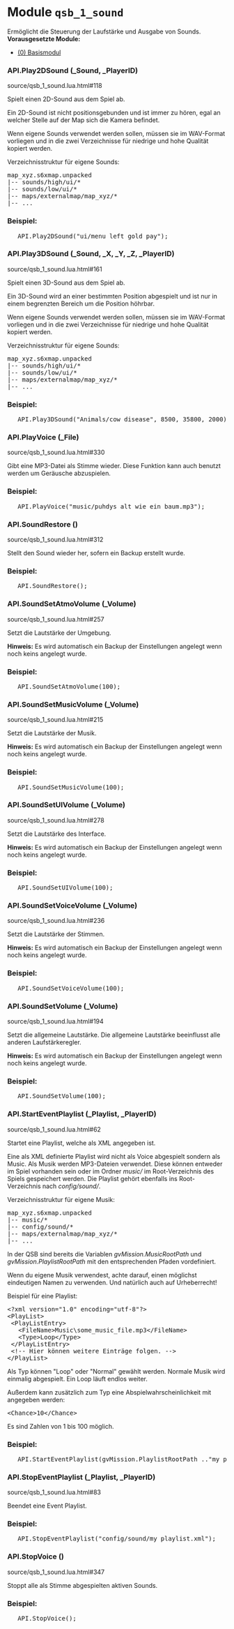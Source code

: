 # Module <code>qsb_1_sound</code>
Ermöglicht die Steuerung der Laufstärke und Ausgabe von Sounds.
 <b>Vorausgesetzte Module:</b>
 <ul>
 <li><a href="qsb.html">(0) Basismodul</a></li>
 </ul>

### API.Play2DSound (_Sound, _PlayerID)
source/qsb_1_sound.lua.html#118

Spielt einen 2D-Sound aus dem Spiel ab.

 Ein 2D-Sound ist nicht positionsgebunden und ist immer zu hören, egal an
 welcher Stelle auf der Map sich die Kamera befindet.

 Wenn eigene Sounds verwendet werden sollen, müssen sie im WAV-Format
 vorliegen und in die zwei Verzeichnisse für niedrige und hohe Qualität
 kopiert werden.

 Verzeichnisstruktur für eigene Sounds:
 <pre>map_xyz.s6xmap.unpacked
|-- sounds/high/ui/*
|-- sounds/low/ui/*
|-- maps/externalmap/map_xyz/*
|-- ...</pre>






### Beispiel:
<ul>


<pre class="example">API.Play2DSound(<span class="string">"ui/menu_left_gold_pay"</span>);</pre>


</ul>


### API.Play3DSound (_Sound, _X, _Y, _Z, _PlayerID)
source/qsb_1_sound.lua.html#161

Spielt einen 3D-Sound aus dem Spiel ab.

 Ein 3D-Sound wird an einer bestimmten Position abgespielt und ist nur in
 einem begrenzten Bereich um die Position höhrbar.

 Wenn eigene Sounds verwendet werden sollen, müssen sie im WAV-Format
 vorliegen und in die zwei Verzeichnisse für niedrige und hohe Qualität
 kopiert werden.

 Verzeichnisstruktur für eigene Sounds:
 <pre>map_xyz.s6xmap.unpacked
|-- sounds/high/ui/*
|-- sounds/low/ui/*
|-- maps/externalmap/map_xyz/*
|-- ...</pre>






### Beispiel:
<ul>


<pre class="example">API.Play3DSound(<span class="string">"Animals/cow_disease"</span>, <span class="number">8500</span>, <span class="number">35800</span>, <span class="number">2000</span>);</pre>


</ul>


### API.PlayVoice (_File)
source/qsb_1_sound.lua.html#330

Gibt eine MP3-Datei als Stimme wieder.  Diese Funktion kann auch benutzt
 werden um Geräusche abzuspielen.






### Beispiel:
<ul>


<pre class="example">API.PlayVoice(<span class="string">"music/puhdys_alt_wie_ein_baum.mp3"</span>);</pre>


</ul>


### API.SoundRestore ()
source/qsb_1_sound.lua.html#312

Stellt den Sound wieder her, sofern ein Backup erstellt wurde.





### Beispiel:
<ul>


<pre class="example">API.SoundRestore();</pre>


</ul>


### API.SoundSetAtmoVolume (_Volume)
source/qsb_1_sound.lua.html#257

Setzt die Lautstärke der Umgebung.

 <b>Hinweis:</b> Es wird automatisch ein Backup der Einstellungen angelegt
 wenn noch keins angelegt wurde.






### Beispiel:
<ul>


<pre class="example">API.SoundSetAtmoVolume(<span class="number">100</span>);</pre>


</ul>


### API.SoundSetMusicVolume (_Volume)
source/qsb_1_sound.lua.html#215

Setzt die Lautstärke der Musik.

 <b>Hinweis:</b> Es wird automatisch ein Backup der Einstellungen angelegt
 wenn noch keins angelegt wurde.






### Beispiel:
<ul>


<pre class="example">API.SoundSetMusicVolume(<span class="number">100</span>);</pre>


</ul>


### API.SoundSetUIVolume (_Volume)
source/qsb_1_sound.lua.html#278

Setzt die Lautstärke des Interface.

 <b>Hinweis:</b> Es wird automatisch ein Backup der Einstellungen angelegt
 wenn noch keins angelegt wurde.






### Beispiel:
<ul>


<pre class="example">API.SoundSetUIVolume(<span class="number">100</span>);</pre>


</ul>


### API.SoundSetVoiceVolume (_Volume)
source/qsb_1_sound.lua.html#236

Setzt die Lautstärke der Stimmen.

 <b>Hinweis:</b> Es wird automatisch ein Backup der Einstellungen angelegt
 wenn noch keins angelegt wurde.






### Beispiel:
<ul>


<pre class="example">API.SoundSetVoiceVolume(<span class="number">100</span>);</pre>


</ul>


### API.SoundSetVolume (_Volume)
source/qsb_1_sound.lua.html#194

Setzt die allgemeine Lautstärke.  Die allgemeine Lautstärke beeinflusst alle
 anderen Laufstärkeregler.

 <b>Hinweis:</b> Es wird automatisch ein Backup der Einstellungen angelegt
 wenn noch keins angelegt wurde.






### Beispiel:
<ul>


<pre class="example">API.SoundSetVolume(<span class="number">100</span>);</pre>


</ul>


### API.StartEventPlaylist (_Playlist, _PlayerID)
source/qsb_1_sound.lua.html#62

Startet eine Playlist, welche als XML angegeben ist.

 Eine als XML definierte Playlist wird nicht als Voice abgespielt sondern
 als Music. Als Musik werden MP3-Dateien verwendet. Diese können entweder
 im Spiel vorhanden sein oder im Ordner <i>music/</i> im Root-Verzeichnis
 des Spiels gespeichert werden. Die Playlist gehört ebenfalls ins Root-
 Verzeichnis nach <i>config/sound/</i>.

 Verzeichnisstruktur für eigene Musik:
 <pre>map_xyz.s6xmap.unpacked
|-- music/*
|-- config/sound/*
|-- maps/externalmap/map_xyz/*
|-- ...</pre>

 In der QSB sind bereits die Variablen <i>gvMission.MusicRootPath</i> und
 <i>gvMission.PlaylistRootPath</i> mit den entsprechenden Pfaden vordefiniert.

 Wenn du eigene Musik verwendest, achte darauf, einen möglichst eindeutigen
 Namen zu verwenden. Und natürlich auch auf Urheberrecht!

 Beispiel für eine Playlist:
 <pre>
&lt;?xml version=&quot;1.0&quot; encoding=&quot;utf-8&quot;?&gt;
&lt;PlayList&gt;
 &lt;PlayListEntry&gt;
   &lt;FileName&gt;Music\some_music_file.mp3&lt;/FileName&gt;
   &lt;Type&gt;Loop&lt;/Type&gt;
 &lt;/PlayListEntry&gt;
 &lt;!-- Hier können weitere Einträge folgen. --&gt;
&lt;/PlayList&gt;
</pre>
 Als Typ können "Loop" oder "Normal" gewählt werden. Normale Musik wird
 einmalig abgespielt. Ein Loop läuft endlos weiter.

 Außerdem kann zusätzlich zum Typ eine Abspielwahrscheinlichkeit mit
 angegeben werden:
 <pre>&lt;Chance&gt;10&lt;/Chance&gt;</pre>
 Es sind Zahlen von 1 bis 100 möglich.






### Beispiel:
<ul>


<pre class="example">API.StartEventPlaylist(gvMission.PlaylistRootPath ..<span class="string">"my_playlist.xml"</span>);</pre>


</ul>


### API.StopEventPlaylist (_Playlist, _PlayerID)
source/qsb_1_sound.lua.html#83

Beendet eine Event Playlist.





### Beispiel:
<ul>


<pre class="example">API.StopEventPlaylist(<span class="string">"config/sound/my_playlist.xml"</span>);</pre>


</ul>


### API.StopVoice ()
source/qsb_1_sound.lua.html#347

Stoppt alle als Stimme abgespielten aktiven Sounds.





### Beispiel:
<ul>


<pre class="example">API.StopVoice();</pre>


</ul>


